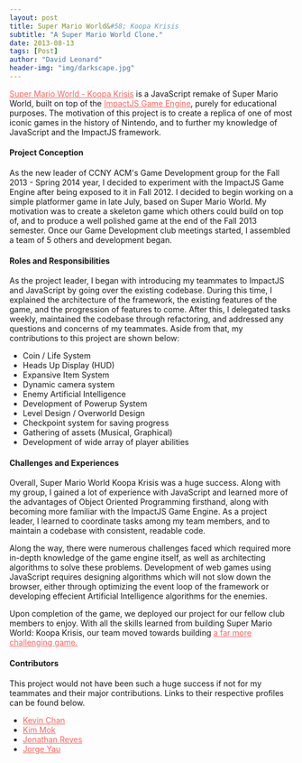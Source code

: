 ```yaml
---
layout: post
title: Super Mario World&#58; Koopa Krisis
subtitle: "A Super Mario World Clone."
date: 2013-08-13
tags: [Post]
author: "David Leonard"
header-img: "img/darkscape.jpg"
---
```


<a style="color:#FC645F" href="http://drksephy.bitbucket.org/">Super Mario World - Koopa Krisis</a> is a JavaScript remake of Super Mario World, built on top of the <a style="color:#FC645F" href="http://impactjs.com/">ImpactJS Game Engine</a>, purely for educational purposes. The motivation of this project is to create a replica of one of most iconic games in the history of Nintendo, and to further my knowledge of JavaScript and the ImpactJS framework.

#### Project Conception 

As the new leader of CCNY ACM's Game Development group for the Fall 2013 - Spring 2014 year, I decided to experiment with the ImpactJS Game Engine after being exposed to it in Fall 2012. I decided to begin working on a simple platformer game in late July, based on Super Mario World. My motivation was to create a skeleton game which others could build on top of, and to produce a well polished game at the end of the Fall 2013 semester. Once our Game Development club meetings started, I assembled a team of 5 others and development began. 

#### Roles and Responsibilities 

As the project leader, I began with introducing my teammates to ImpactJS and JavaScript by going over the existing codebase. During this time, I explained the architecture of the framework, the existing features of the game, and the progression of features to come. After this, I delegated tasks weekly, maintained the codebase through refactoring, and addressed any questions and concerns of my teammates. Aside from that, my contributions to this project are shown below:  

<ul>
    <li> Coin / Life System </li>
    <li> Heads Up Display (HUD) </li>
    <li> Expansive Item System </li>
    <li> Dynamic camera system </li>
    <li> Enemy Artificial Intelligence </li>
    <li> Development of Powerup System </li>
    <li> Level Design / Overworld Design</li>
    <li> Checkpoint system for saving progress </li>
    <li> Gathering of assets (Musical, Graphical) </li>
    <li> Development of wide array of player abilities </li>
</ul>


#### Challenges and Experiences

Overall, Super Mario World Koopa Krisis was a huge success. Along with my group, I gained a lot of experience with JavaScript and learned more of the advantages of Object Oriented Programming firsthand, along with becoming more familiar with the ImpactJS Game Engine. As a project leader, I learned to coordinate tasks among my team members, and to maintain a codebase with consistent, readable code. 

Along the way, there were numerous challenges faced which required more in-depth knowledge of the game engine itself, as well as architecting algorithms to solve these problems. Development of web games using JavaScript requires designing algorithms which will not slow down the browser, either through optimizing the event loop of the framework or developing effecient Artificial Intelligence algorithms for the enemies. 

 
Upon completion of the game, we deployed our project for our fellow club members to enjoy. With all the skills learned from building Super Mario World: Koopa Krisis, our team moved towards building <a style="color:#FC645F" href="https://github.com/chessmasterhong/WaterEmblem">a far more challenging game.</a>

#### Contributors

This project would not have been such a huge success if not for my teammates and their major contributions. Links to their respective profiles can be found below. 

<ul>
    <li>  <a style="color:#FC645F" href="https://github.com/chessmasterhong">Kevin Chan</a> </li>
    <li>  <a style="color:#FC645F" href="https://github.com/mk200789"> Kim Mok </a> </li>
    <li>  <a style="color:#FC645F" href="https://github.com/ChocoShell"> Jonathan Reyes </a> </li>
    <li>  <a style="color:#FC645F" href="https://github.com/codenameyau"> Jorge Yau </a> </li>
</ul>

